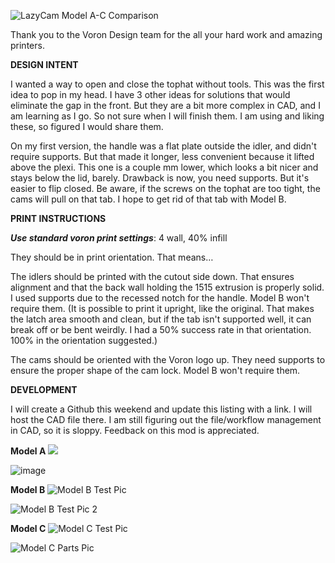 ![LazyCam Model A-C Comparison](https://github.com/akinferno/Voron0/assets/48421845/e4a4619b-ed5e-4190-bae1-ef9e3304203c)


Thank you to the Voron Design team for the all your hard work and amazing printers.

**DESIGN INTENT**

I wanted a way to open and close the tophat without tools.  This was the first idea to pop in my head. I have 3 other ideas for solutions that would eliminate the gap in the front. But they 
are a bit more complex in CAD, and I am learning as I go. So not sure when I will finish them. I am using and liking these, so figured I would share them.

On my first version, the handle was a flat plate outside the idler, and didn't require supports. But that made it longer, less convenient because it lifted above the plexi. This one is a 
couple mm lower, which looks a bit nicer and stays below the lid, barely. Drawback is now, you need supports. But it's easier to flip closed. Be aware, if the screws on the tophat are too 
tight, the cams will pull on that tab. I hope to get rid of that tab with Model B.

**PRINT INSTRUCTIONS**

_**Use standard voron print settings**_: 4 wall, 40% infill

They should be in print orientation. That means…

The idlers should be printed with the cutout side down. That ensures alignment and that the back wall holding the 1515 extrusion is properly solid. I used supports due to the recessed notch 
for the handle. Model B won't require them. (It is possible to print it upright, like the original. That makes the latch area smooth and clean, but if the tab isn't supported well, it can 
break off or be bent weirdly. I had a 50% success rate in that orientation. 100% in the orientation suggested.)

The cams should be oriented with the Voron logo up. They need supports to ensure the proper shape of the cam lock. Model B won't require them.

**DEVELOPMENT**

I will create a Github this weekend and update this listing with a link. I will host the CAD file there. I am still figuring out the file/workflow management in CAD, so it is sloppy. Feedback 
on this mod is appreciated.


**Model A**
<img src="https://github.com/akinferno/Voron0/assets/48421845/baf4d7b9-1caa-4b8a-b95f-0f0222974073" max-width="75%" />

![image](https://github.com/akinferno/Voron0/assets/48421845/2abf5e61-78a8-481e-b3b9-96399e92bac3)


**Model B**
![Model B Test Pic](https://github.com/akinferno/Voron0/assets/48421845/b06e1a90-fb38-445a-88f8-5074cdd3a7d7)

![Model B Test Pic 2](https://github.com/akinferno/Voron0/assets/48421845/35e33408-d76f-4dd6-80b7-b4edd6b68171)


**Model C**
![Model C Test Pic](https://github.com/akinferno/Voron0/assets/48421845/690d2957-9167-4c14-83db-db753dfac838)

![Model C Parts Pic](https://github.com/akinferno/Voron0/assets/48421845/e992692d-23df-4c3d-9fd1-4146820dea47)
